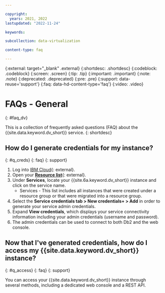 ```yaml
---

copyright:
  years: 2021, 2022
lastupdated: "2022-11-24"

keywords: 

subcollection: data-virtualization

content-type: faq

---
```


{:external: target="_blank" .external}
{:shortdesc: .shortdesc}
{:codeblock: .codeblock}
{:screen: .screen}
{:tip: .tip}
{:important: .important}
{:note: .note}
{:deprecated: .deprecated}
{:pre: .pre}
{:support: data-reuse='support'}
{:faq: data-hd-content-type='faq'}
{:video: .video}

# FAQs - General
{: #faq_dv}

This is a collection of frequently asked questions (FAQ) about the {{site.data.keyword.dv_short}} service.
{: shortdesc}

## How do I generate credentials for my instance?
{: #q_creds}
{: faq}
{: support}

1. Log into [IBM Cloud](https://cloud.ibm.com){: external}.
2. Open your [**Resource list**](https://cloud.ibm.com/resources){: external}.
3. Under **Services**, locate your {{site.6a.keyword.dv_short}} instance and click on the service name.  
   - Services - This list includes all instances that were created under a resource group or that were migrated into a resource group.
4. Select the **Service credentials tab > New credentials+ > Add** in order to generate your service admin credentials.
5. Expand **View credentials**, which displays your service connectivity information including your admin credentials (username and password).
6. The admin credentials can be used to connect to both Db2 and the web console.


## Now that I've generated credentials, how do I access my {{site.data.keyword.dv_short}} instance?
{: #q_access}
{: faq}
{: support}

You can access your {{site.data.keyword.dv_short}} instance through several methods, including a dedicated web console and a REST API.
